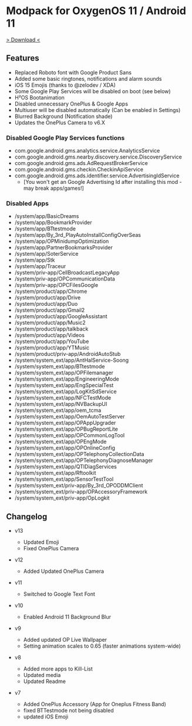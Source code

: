 # Modpack for OxygenOS 11 / Android 11

[> Download <](https://github.com/niklas389/kb2003_R_modpack/releases/latest)

## Features

- Replaced Roboto font with Google Product Sans
- Added some basic ringtones, notifications and alarm sounds
- iOS 15 Emojis (thanks to @zelodev / XDA)
- Some Google Play Services will be disabled on boot (see below)
- H²OS Bootanimation
- Disabled unnecessary OnePlus & Google Apps
- Multiuser will be disabled automatically (Can be enabled in Settings)
- Blurred Background (Notification shade)
- Updates the OnePlus Camera to v6.X

### Disabled Google Play Services functions

- com.google.android.gms.analytics.service.AnalyticsService
- com.google.android.gms.nearby.discovery.service.DiscoveryService
- com.google.android.gms.ads.AdRequestBrokerService
- com.google.android.gms.checkin.CheckinApiService
- com.google.android.gms.ads.identifier.service.AdvertisingIdService
  - [You won't get an Google Advertising Id after installing this mod - may break apps/games!]

### Disabled Apps

- /system/app/BasicDreams
- /system/app/BookmarkProvider
- /system/app/BTtestmode
- /system/app/By_3rd_PlayAutoInstallConfigOverSeas
- /system/app/OPMinidumpOptimization
- /system/app/PartnerBookmarksProvider
- /system/app/SoterService
- /system/app/Stk
- /system/app/Traceur
- /system/priv-app/CellBroadcastLegacyApp
- /system/priv-app/OPCommunicationData
- /system/priv-app/OPCFilesGoogle
- /system/product/app/Chrome
- /system/product/app/Drive
- /system/product/app/Duo
- /system/product/app/Gmail2
- /system/product/app/GoogleAssistant
- /system/product/app/Music2
- /system/product/app/talkback
- /system/product/app/Videos
- /system/product/app/YouTube
- /system/product/app/YTMusic
- /system/product/priv-app/AndroidAutoStub
- /system/system_ext/app/AntHalService-Soong
- /system/system_ext/app/BTtestmode
- /system/system_ext/app/OPFilemanager
- /system/system_ext/app/EngineeringMode
- /system/system_ext/app/EngSpecialTest
- /system/system_ext/app/LogKitSdService
- /system/system_ext/app/NFCTestMode
- /system/system_ext/app/NVBackupUI
- /system/system_ext/app/oem_tcma
- /system/system_ext/app/OemAutoTestServer
- /system/system_ext/app/OPAppUpgrader
- /system/system_ext/app/OPBugReportLite
- /system/system_ext/app/OPCommonLogTool
- /system/system_ext/app/OPEngMode
- /system/system_ext/app/OPOnlineConfig
- /system/system_ext/app/OPTelephonyCollectionData
- /system/system_ext/app/OPTelephonyDiagnoseManager
- /system/system_ext/app/QTIDiagServices
- /system/system_ext/app/Rftoolkit
- /system/system_ext/app/SensorTestTool
- /system/system_ext/priv-app/By_3rd_OPODDMClient
- /system/system_ext/priv-app/OPAccessoryFramework
- /system/system_ext/priv-app/OpLogkit

## Changelog

- v13
  - Updated Emoji
  - Fixed OnePlus Camera

- v12
  - Added Updated OnePlus Camera
  
- v11
  - Switched to Google Text Font
  
- v10
  - Enabled Android 11 Background Blur

- v9
  - Added updated OP Live Wallpaper
  - Setting animation scales to 0.65 (faster animations system-wide)

- v8
  - Added more apps to Kill-List
  - Updated media
  - Updated Readme

- v7
  - Added OnePlus Accessory (App for Oneplus Fitness Band)
  - fixed BTTestmode not being disabled
  - updated iOS Emoji
